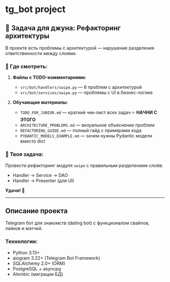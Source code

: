 # tg_bot project

## 🔨 Задача для джуна: Рефакторинг архитектуры

В проекте есть проблемы с архитектурой — нарушение разделения ответственности между слоями.

### 📍 Где смотреть:

1. **Файлы с TODO-комментариями:**
   - `src/bot/handlers/swipe.py` — 6 проблем с архитектурой
   - `src/bot/services/swipe.py` — проблемы с UI в бизнес-логике

2. **Обучающие материалы:**
   - `TODO_FOR_JUNIOR.md` — краткий чек-лист всех задач ⭐ **НАЧНИ С ЭТОГО**
   - `ARCHITECTURE_PROBLEMS.md` — визуальное объяснение проблем
   - `REFACTORING_GUIDE.md` — полный гайд с примерами кода
   - `PYDANTIC_MODELS_EXAMPLE.md` — зачем нужны Pydantic модели вместо dict

### 🎯 Твоя задача:

Провести рефакторинг модуля `swipe` с правильным разделением слоёв:
- Handler → Service → DAO
- Handler → Presenter (для UI)

**Удачи! 🚀**

---

## Описание проекта

Telegram бот для знакомств (dating bot) с функционалом свайпов, лайков и мэтчей.

### Технологии:
- Python 3.13+
- aiogram 3.22+ (Telegram Bot Framework)
- SQLAlchemy 2.0+ (ORM)
- PostgreSQL + asyncpg
- Alembic (миграции БД)
